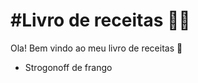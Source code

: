 # #Livro de receitas :man_cook:

Ola! Bem vindo ao meu livro de receitas :wave:

* Strogonoff de frango
  
